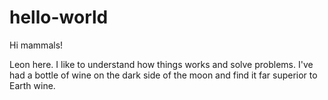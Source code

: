 # hello-world

Hi mammals!

Leon here. I like to understand how things works and solve problems.
I've had a bottle of wine on the dark side of the moon and find it far superior to Earth wine.
